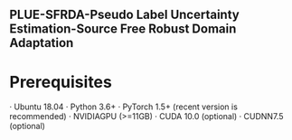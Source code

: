 ## PLUE-SFRDA-Pseudo Label Uncertainty Estimation-Source Free Robust Domain Adaptation
# Prerequisites
  · Ubuntu 18.04
  · Python 3.6+
  · PyTorch 1.5+ (recent version is recommended)
  · NVIDIAGPU (>=11GB)
  · CUDA 10.0 (optional)
  · CUDNN7.5 (optional)
